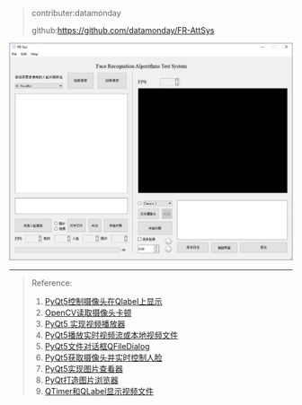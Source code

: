 > contributer:datamonday
>
> github:https://github.com/datamonday/FR-AttSys

![main_window](./imgs/main_window.jpg)

---
> Reference:
>
> 1. [PyQt5控制摄像头在Qlabel上显示](https://www.cnblogs.com/wxt51/p/10100725.html)
> 2. [ OpenCV读取摄像头卡顿](https://blog.csdn.net/lunweiwangxi3/article/details/88556911)
> 3. [PyQt5 实现视频播放器 ](https://blog.csdn.net/u012552296/article/details/89295273)
> 4. [PyQt5播放实时视频流或本地视频文件](https://www.cnblogs.com/huluwa508/p/10320027.html)
> 5. [PyQt5文件对话框QFileDialog](https://blog.csdn.net/humanking7/article/details/80546728)
> 6. [PyQt5获取摄像头并实时控制人脸](https://zhuanlan.zhihu.com/p/77278306)
> 7. [PyQt5实现图片查看器](https://www.jb51.net/article/185115.htm)
> 8. [PyQt打造图片浏览器](https://blog.csdn.net/lingyunxianhe/article/details/95185992)
> 9. [QTimer和QLabel显示视频文件](https://www.jianshu.com/p/63f8b208662a)

